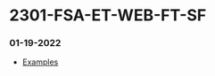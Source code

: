 # 2301-FSA-ET-WEB-FT-SF

### 01-19-2022

- [Examples](01_19_2023)

<!-- ### 01-20-2022

- [Recorded Review Lecture](https://youtu.be/1x6yLpPjUds) -->